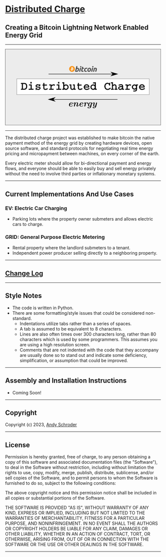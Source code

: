 [Distributed Charge](http://AndySchroder.com/DistributedCharge/)
================================================================
## Creating a Bitcoin Lightning Network Enabled Energy Grid ##
  
  
_______________________________________________________________________________

[![Simple Schematic](DistributedCharge-SimplestSchematic.png)](http://AndySchroder.com/DistributedCharge/)
_______________________________________________________________________________
  
  
The distributed charge project was established to make bitcoin the native payment method of the energy grid by creating hardware devices, open source software, and standard protocols for negotiating real time energy pricing and micropayment between machines, on every corner of the earth.

Every electric meter should allow for bi-directional payment and energy flows, and everyone should be able to easily buy and sell energy privately without the need to involve third parties or inflationary monetary systems. 
  
  
_______________________________________________________________________________

Current Implementations And Use Cases
-------------------------------------

### EV: Electric Car Charging
 - Parking lots where the property owner submeters and allows electric cars to charge.

### GRID: General Purpose Electric Metering
 - Rental property where the landlord submeters to a tenant.
 - Independent power producer selling directly to a neighboring property.
  
  
________________________________________________________________


[Change Log](CHANGES.md)
------------------------
  
  
________________________________________________________________


Style Notes
-----------

- The code is written in Python.
- There are some formatting/style issues that could be considered non-standard.
   - Indentations utilize tabs rather than a series of spaces.
   - A tab is assumed to be equivalent to 8 characters.
   - Lines are also often times over 300 characters long, rather than 80 characters which is used by some programmers. This assumes you are using a high resolution screen.
   - Comments that are not indented with the code that they accompany are usually done so to stand out and indicate some deficiency, simplification, or assumption that could be improved.
  
  
________________________________________________________________


Assembly and Installation Instructions
--------------------------------------

- Coming Soon!
  
  
________________________________________________________________


Copyright
---------

Copyright (c) 2023, [Andy Schroder](http://AndySchroder.com)
  
  
________________________________________________________________


License
-------

Permission is hereby granted, free of charge, to any person obtaining a copy of this software and associated documentation files (the "Software"), to deal in the Software without restriction, including without limitation the rights to use, copy, modify, merge, publish, distribute, sublicense, and/or sell copies of the Software, and to permit persons to whom the Software is furnished to do so, subject to the following conditions:

The above copyright notice and this permission notice shall be included in all copies or substantial portions of the Software.

THE SOFTWARE IS PROVIDED "AS IS", WITHOUT WARRANTY OF ANY KIND, EXPRESS OR IMPLIED, INCLUDING BUT NOT LIMITED TO THE WARRANTIES OF MERCHANTABILITY, FITNESS FOR A PARTICULAR PURPOSE, AND NONINFRINGEMENT. IN NO EVENT SHALL THE AUTHORS OR COPYRIGHT HOLDERS BE LIABLE FOR ANY CLAIM, DAMAGES OR OTHER LIABILITY, WHETHER IN AN ACTION OF CONTRACT, TORT, OR OTHERWISE, ARISING FROM, OUT OF OR IN CONNECTION WITH THE SOFTWARE OR THE USE OR OTHER DEALINGS IN THE SOFTWARE.
  
  
________________________________________________________________

